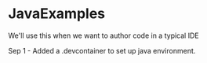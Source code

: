 # JavaExamples
We'll use this when we want to author code in a typical IDE

Sep 1 - Added a .devcontainer to set up java environment.
